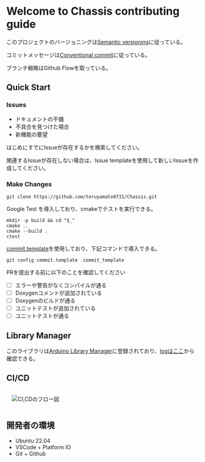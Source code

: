# Welcome to Chassis contributing guide
このプロジェクトのバージョニングは[Semantic versioning](https://semver.org/lang/ja/)に従っている。

コミットメッセージは[Conventional commit](https://www.conventionalcommits.org/ja/v1.0.0/)に従っている。

ブランチ戦略はGithub Flowを取っている。

## Quick Start

### Issues
- ドキュメントの不備
- 不具合を見つけた場合
- 新機能の要望

はじめにすでにIssueが存在するかを検索してください。

関連するIssueが存在しない場合は、Issue templateを使用して新しいIssueを作成してください。

### Make Changes
```
git clone https://github.com/teruyamato0731/Chassis.git
```

Google Test を導入しており、cmakeでテストを実行できる。
```
mkdir -p build && cd "$_"
cmake ..
cmake --build .
ctest
```

[commit.template](./.commit_template)を使用しており、下記コマンドで導入できる。
```
git config commit.template .commit_template
```

PRを提出する前に以下のことを確認してください
- [ ] エラーや警告がなくコンパイルが通る
- [ ] Doxygenコメントが追加されている
- [ ] Doxygenのビルドが通る
- [ ] ユニットテストが追加されている
- [ ] ユニットテストが通る

## Library Manager
このライブラリは[Arduino Library Manager](https://www.arduinolibraries.info/libraries/chassis)に登録されており、[logはここ](https://downloads.arduino.cc/libraries/logs/github.com/teruyamato0731/Chassis/)から確認できる。

## CI/CD
<image src="./dox/ci.drawio.svg" style="padding: 1em" alt="CI,CDのフロー図" />

## 開発者の環境
- Ubuntu 22.04
- VSCode + Platform IO
- Git + Github
